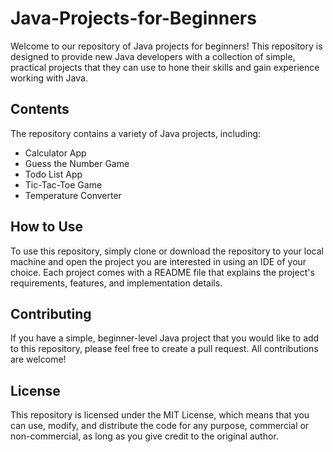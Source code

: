 # Java-Projects-for-Beginners
Welcome to our repository of Java projects for beginners! This repository is designed to provide new Java developers with a collection of simple, practical projects that they can use to hone their skills and gain experience working with Java.

## Contents
The repository contains a variety of Java projects, including:

- Calculator App
- Guess the Number Game
- Todo List App
- Tic-Tac-Toe Game
- Temperature Converter

## How to Use
To use this repository, simply clone or download the repository to your local machine and open the project you are interested in using an IDE of your choice. Each project comes with a README file that explains the project's requirements, features, and implementation details.

## Contributing
If you have a simple, beginner-level Java project that you would like to add to this repository, please feel free to create a pull request. All contributions are welcome!

## License
This repository is licensed under the MIT License, which means that you can use, modify, and distribute the code for any purpose, commercial or non-commercial, as long as you give credit to the original author.
